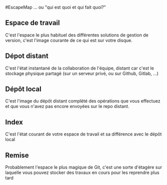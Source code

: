 #EscapeMap
... ou "qui est quoi et qui fait quoi?"

## Espace de travail
C'est l'espace le plus habituel des différentes solutions de gestion de version, c'est l'image courante de ce qui est sur votre disque.

## Dépot distant
C'est l'état instantané de la collaboration de l'équipe, distant car c'est le stockage physique partagé (sur un serveur privé, ou sur Github, Gitlab, ...)

## Dépôt local
C'est l'image du dépôt distant complété des opérations que vous effectuez et que vous n'avez pas encore envoyées sur le repo distant.

## Index
C'est l'état courant de votre espace de travail et sa différence avec le dépôt local

## Remise
Probablement l'espace le plus magique de Git, c'est une sorte d'étagère sur laquelle vous pouvez stocker des travaux en cours pour les reprendre plus tard
